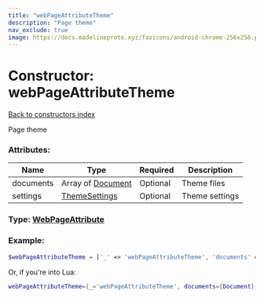 ```yaml
---
title: "webPageAttributeTheme"
description: "Page theme"
nav_exclude: true
image: https://docs.madelineproto.xyz/favicons/android-chrome-256x256.png
---
```

# Constructor: webPageAttributeTheme  
[Back to constructors index](index.md)



Page theme

### Attributes:

| Name     |    Type       | Required | Description |
|----------|---------------|----------|-------------|
|documents|Array of [Document](../types/Document.md) | Optional|Theme files|
|settings|[ThemeSettings](../types/ThemeSettings.md) | Optional|Theme settings|



### Type: [WebPageAttribute](../types/WebPageAttribute.md)


### Example:

```php
$webPageAttributeTheme = ['_' => 'webPageAttributeTheme', 'documents' => [Document, Document], 'settings' => ThemeSettings];
```  


Or, if you're into Lua:

```lua
webPageAttributeTheme={_='webPageAttributeTheme', documents={Document}, settings=ThemeSettings}

```


